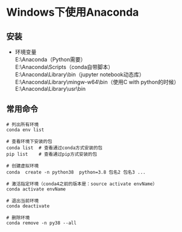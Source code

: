 # Windows下使用Anaconda

## 安装

- 环境变量  
E:\Anaconda（Python需要）  
E:\Anaconda\Scripts（conda自带脚本）  
E:\Anaconda\Library\bin（jupyter notebook动态库）  
E:\Anaconda\Library\mingw-w64\bin（使用C with python的时候）  
E:\Anaconda\Library\usr\bin  

## 常用命令 
    # 列出所有环境
    conda env list
    
    # 查看环境下安装的包
    conda list  # 查看通过conda方式安装的包
    pip list    # 查看通过pip方式安装的包
    
    # 创建虚拟环境
    conda  create -n python38  python=3.8 包名2 包名3 ...
    
    # 激活指定环境（conda4之前的版本是：source activate envName）
    conda activate envName
    
    # 退出当前环境
    conda deactivate
    
    # 删除环境
    conda remove -n py38 --all
